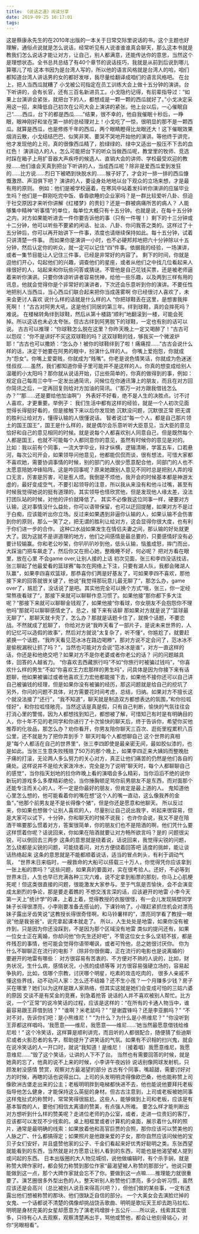 ```yaml
---
title: 《说话之道》阅读分享
date: 2019-09-25 10:17:01
tags:
---
```


这是蔡康永先生的在2010年出版的一本关于日常交际里说话的书，这个主题也好理解，通俗点说就是怎么说话，经常听见有人说谁谁谁真会聊天，那么这本书就是教我们怎么说话才能让对方，让自己，别人都满意，还能传达你的意思，当然这个是理想状态。全书总共总结了有40个章节的说话技巧，我就是从前到后说到哪儿算哪儿了哈
这本书因为是台湾人写的，所以他的语言风格就是台湾人的哈，咱们都知道台湾人讲话男的女的都好发嗲，我尽量给翻译成咱们的语言风格吧。
在台上，把人当西瓜就糟了
小戈被公司指定在员工训练大会上做十五分钟的演讲。台下听讲的，会有长官，还有三百名新进员工。小戈隐约记得，有前辈指导过：“如果上台演讲会紧张，就把台下的人，都想成是一颗一颗的西瓜就好了。”小戈决定采用这一招，来降低自己初次在公司大会上演讲的紧张。他上台以后，一心催眠自己“……西瓜，台下的都是西瓜……”结果，很不幸的，他自我催眠十秒后，一睁眼，眼神刚好和坐在第一排的总经理对上！小戈吃了一惊，很明显的那不是一颗西瓜。就算是西瓜，也是修练千年的西瓜，两个眼睛瞪得比龙眼还大！这下催眠效果烟消云散，小戈结结巴巴、似笑非笑、要哭不哭地开始他的演讲。等他终于讲完，他才发现他的上司，真的很像西瓜精了，脸绿绿的、绿中又适出一股压不下去的血红色！
演讲动人的人，怎么可能把台下的听众当做西瓜呢，教堂里的牧师、竞选时踩在箱子上用扩音器大声疾呼的候选人、直销大会的讲师、学校最受欢迎的教授……他们谁会天真到把台下听讲的人，当成西瓜呢？除非是爱西瓜爱到发狂的……比方说……烈日下被晒到快脱水的……猴子好了，才会对一排一排的西瓜慷慨激昂、声泪俱下吧？
演讲的人，要设身处地地以台下观众的立场来想，才是最有用的原则。
例如：他们是被学校逼着，在寒风中站着发抖听你演讲的应届毕业生吗？他们是一群刚吃完中饭、昏昏欲睡的企业家吗？是一群比较爱听八卦、但迫于社交原因才来听你讲解《红楼梦》的贵妇？还是一群被病痛所苦的病人？
人能够集中精神“听事情”的单位，每单位大概只有十五分钟。也就是说，在每十五分钟之内，对方如果能听进去一件你要告诉他的事（只有一件喔！）剩下的十三分钟或十二分钟，他可以听些不要紧的闲话、扯淡、八卦、你问我答之类的。这样过了十五分钟后，你可以再开始讲下一件事，浓度也请继续保持如此。每十五分钟，试着只讲清楚一件事。
而如果你是演讲一小时，也不必硬邦邦地把六十分钟除以十五分钟，然后认定你的听众，就一定可以记住“四”件事。依据我的经验，一场演讲，或者一集节目能让人记住三件事，已经是非常好的内容了。
剩下的时间，你就是逗他们开心，勾起他们的兴趣，调查他们的星座，或者从他们之中找几位看起来人缘很好的人，站起来和你玩些问答或猜谜。不管他是自己花钱买票，还是被老师逼着来听你演讲。只要你体谅听讲者容易恍神，给他一些乐趣，以及两到三样有用的讯息，他就会觉得你是个非常好的演讲者，下次还会乐意听到你的演讲。不要任性地把别人当西瓜，当心西瓜们联合起来把你当成莲雾啊
你已经很讨人喜欢了，未来会更讨人喜欢
说什么样的话就是什么样的人
“你把球鞋丢在这里，是想害我摔死啊！！”古古对阿男大吼，这是他们同居的第三年。绊到球鞋，真的会摔死吗？难说。
在楼梯转角绊到球鞋，然后从第十楼路“顺利”地翻滚到一楼，可能会死掉。所以这话也未必太夸张。但古古绊到阿男脱下的球鞋，一定也有别的话可以说。
古古可以推理：“你球鞋怎么脱在这里？你昨天晚上一定又喝醉了！”古古可以怨叹：“你不是讲好不买这双球鞋的吗？这双球鞋的钱，够我买一个微波炉耶！”古古也可以撒娇：“怎么办！被你的球鞋绊到了啦！痛痛捏……”古古会说什么样的话，决定于她要在阿男的眼中，扮演什么样的人。
你嘴上爱抱怨，你就成为“怨女”。你嘴上爱耍贱，你就成为“贱嘴”。你老是说色情笑话，你就成为色迷迷怪叔叔……虽然，我们都知道你骨子里可能并不是这样的人。你真的想变成给别人温暖的小太阳吗？那你就从说话开始，订出些简单的，你真的做得到的事，例如：规定自己每周三中午一定发出通简讯，问候位在你通讯簿上的朋友，而且在对方回你简讯之后，一定再回复则给对方加油的简讯。（“那万一对方跟我借钱怎么办？”“那……还是要给他加油啊”）
外表好不好看，绝不是人生的决胜点。讨不讨人喜欢，才更重要。举例子：
我们生活中都有这样的经验，就是一个人初次见面觉得长得挺好看的，但是接触下来以后你发现她
沉默没问题，沉默很正常
把无谓的胜利让给对方，懂得认输的人很懂说话。
智者说过“每一个人，都是自己那片领土的国王国王”，国王是什么样的，就是偶尔会乐意听听大臣意见，当大臣的意见恰好和自己的意见相同的时候。就是说每个人都喜欢别人同意自己，但是既然每个人都是国王，也就不可能每个人都同意你的意见，虽然有时候你的意见是对的。
比如：我以前有个同事，一流大学毕业，辩才纵横，逻辑清晰，学富五车，口若悬河，每次公司开会，如果领导问他意见，他都能侃侃而谈，很有想法，可惜大家都不喜欢她，需要协调事情的时候，别的部门的人很少愿意配合他，同部门的人也不太愿意陪她冲锋陷阵。这是咋回事呢？原来她跟别人意见不同时总是把别人弄的哑口无言，厉害是厉害，可是惹人烦。我倒是不烦他，我开会的时候基本都是神游太虚的，最好变成空气，不要引起领导的注意，所以我从来没有和他斗过嘴，甚至有时候我觉得她说的挺有道理的，其实领导也怪欣赏他，但是发现他人缘太差，没法打团队站的时候，对他的评价就降低了。
其实不必像我这位同事一样，硬要对方认输，这对事情没什么益处，你可以语带保留，也可以迂回提醒，如果对方不是过于白痴，应该能听出你立场。反过来如果遇到非逼你认输的人，如果认输不会伤害到你的原则，那么一笑了之，把无谓的胜利让给对方，这会显得你很大度，也有利于你们进一步的合作。
这种口水战如果发生在情侣夫妻之间，那认输的好处就更大了。因为这就不是讲道理的地方，他们之间感情是最总要的，只要感情好没有必要计较输赢。你和老公吵架，你叭叭叭吵到他，低头认输，恼羞成怒，摔门而出，大踩油门把车飙走了，然后你又在担心她，整晚睡不好，何必呢？
把对方看在眼里，放在心里
不会game over,让别人接的上话
初次见面，张三和李四没话找话，张三聊起了他最爱看的篮球赛”每次在网络上下注，只要有湖人队，我都会赌湖人队赢“，如果李四喜欢篮球，那恭喜你们两是好基友了，可如果李四不喜欢，那他接下来的回答就很关键了，他说”我觉得那玩意儿最无聊了“，那怎么办，game over了，尴尬了，没话说了是吧。其实他完全可以换个方式”哦，张三，你一定经常熬夜看球了“，那接下来就可以聊聊作息习惯了。如果他接”那你都下多大注呢？“那接下来就可以聊聊金钱观了，如果他接“你看球，你女朋友不会抱怨你不理他吗”那就可以聊聊感情史了。总之，接下来有话聊
那如果对方就是说了“篮球最无聊了”，那聊天就卡壳了，怎么办？那就是话题卡住了，就换个话题，不要恋战。不然就成了尬聊了，
你给对方说“我昨天看了一部片子，是说未来世界的，人的记忆可以造假的故事”，然后对方就说”太复杂了，听不懂“，你尴尬了，就要赶紧换一个话题，“我昨天看见范冰冰在路边喝糁“，那对方说不定会问了，范冰冰不是偷税漏税让抓了吗？”，当然也可能对方会说“范冰冰是谁”，对方一直这样的话，你还是和他绝交吧？如果对方不是你老婆或者你老公的话？
问的问题越具体，回答的人越省力。
“你喜欢去西藏旅行吗”不如“你旅行时被骗过钱吗”，“你喜欢什么样的男生”不如“你喜欢王力宏那样的男生吗”，问具体是因为你接下来有话题聊，他如果被骗过或者他喜欢王力宏他都能接下去，如果他不接你还可以自己讲自己被骗钱的经理，但是如果你没有被骗的经历，那这问题就是给自己的挖坑了
另外，你问的问题不具体，对方需要花时间考虑，总结，归纳。如果对方不擅长这个就没法接了“还行”，“我不知道”，聊天就是制造双方都想表达的氛围，”和你拉呱怪好“，和你拉呱怪敞亮，当然这话是真是假，只有自己判断，愉快的气氛往往会打消心里的警惕，因为人都想找到知己，都想被了解，可惜知己有时是有明确目的人，你十年不见的老同学和你进行了十次愉快的聊天后，终于告诉你，希望你买他推荐的化妆品，那怎么办？劝你看开，你男友陪你聊天三百次、逛街里程累积八百公里，还不就是为了把你弄到手？
聊天时每个人都想聊自己
这个世界的真相是”每个人都活在自己的世界里“，张三李四即使是最亲密无间，最如胶似漆的，也是如此。当张三生意失败残赔了50万的那个晚上，如果李四正来大姨妈而整晚肚子痛的打滚，无论两人多么努力的关心对方，真正让他们痛苦的仍然是他们各自的痛处。这样说并不是给大家泼冷水，完全是为了说明”聊天时，每个人都聊聊自己的感觉“，当你指天划地的拉你昨晚上看的演唱会多么精彩，当你滔滔不绝的说你新玩的游戏多么多摩精彩绝伦，当你捶胸顿足骂你前男朋友不是东西，而对面那个还能专注而关心的人，不一定是你最好的朋友，但肯定是最上道的人。
鬼知道他心里怎么想的，他可能看着你的嘴在想”这个人的嘴一直动，这么像我养的金鱼“，”他那个前男友是不是长得像个猪“，但是你还是愿意和他聊天。
所以反过来，你如果也想做个让别人喜欢的人，尽量别让自己说出我字，听起来很容易，但是大家可以试下，十分钟，你和聊天的时候不说我；
也许你会说，我又不是在陪酒干嘛要那么惯着对方，答案很简单，你的朋友们也不是陪酒的啊，他们凭什么要这样惯着你呢？话说回来，你如果在陪酒就要让对方畅所欲言吗？是的
问题很尖锐，可以倒回去三两步
这条的意思就是绕着说，话说回来，我觉得尖锐的问题，怎么绕都是尖锐的问题，可能绕着问，对方方便绕着回答吧
适度的挑衅，能让谈话热络起来
这条的意思就是不能都顺着说话，适当的冒点刺头，有利于调动气氛，
“世界末日来临时，一艘救命的大船可以搭载三十万人，你觉得凭你应该拿到一张上船的票吗？”这些问题，如果真的要面对，实在很考验人。还好，不必等到世界末日，人生也早已充满各种三灾六难，说不定拿到船票的那刻，你马上心肌梗死呢！但这类很直接的问题，很能激发大家参与。至于气氛是否愉快，会不会演变成太剧烈的争论，那是要走着瞧的
不想交浅言深的话，应该避开的地雷
小李今天第一天上”统计学“的课，上着上着，觉得教授的衣服很怪，有一会儿发现隔壁同学妹子长得很漂亮，小李刚要准备去搭讪的，下课铃响了。小理赶紧抓住机会对漂亮妹子露出牙齿笑说”这教授长得很奇怪啊，和马铃薯样的“，漂亮同学看了教授一眼说”他是我爸爸“，说完拿起课本就走了。
所以，人生处处是地雷，如果你没有被炸到，只是因为你还没踩到，不是因为那个区域没有地雷
类似的提问还有，如果一位女士正在离婚，你却问他“你先生还好吧”，不管这位女士多么坚韧不拔，都是件残忍的事情，他可能会觉得你语带嘲讽，或者可怜他，总之她很讨厌你。
你为什么不聊聊正在流行的电影？（除非你很倒霉，正在流行的电影也是说离婚的）
要避开的地雷有哪些：
对方很容易有苦衷的、不方便对不熟的人说的，比如，财务状况，生什么病，感情状况，小孩的成绩等等
对方很容易强硬立场的，容易起争执的，比如，信哪个宗教，讨厌哪个明星，吃素的攻击吃肉的，
很多人亲戚不懂这些界线，动不动问人家：怎么还不结婚？还不生小孩？一个月赚多少钱？房子买在哪里？她们以为这样是跟人家熟络，但其实这就是她们会变成可怕的三姑六婆的原因
交谈不是有奖金的竞赛，别急着抢答
说话的人并不喜欢被别人帮忙。比方说，一个“正常”的说冷笑话的过程，应该是这样的：“在所有的卡通人物当中，谁最容易跟王菲借到钱？”
“谁啊？米老鼠吗？”
“是谢霆锋吗？还是李亚鹏吗？”
“不对不对，告诉你们吧：是小熊维尼！”
“为什么？为什么是小熊维尼？”
“你没听到王菲都这样唱吗，‘我愿意——维尼，我愿意——维尼……’她当然最愿意借钱给维尼啦！”
这个冷笑话，这样算是顺利讲完，而且听的人都很配合，随便猜了些迪斯尼或者火影忍者的名字，帮助提升了讲笑话的气氛。如果有不识相的扫兴鬼，就会在说冷笑话的人一开口时，就说“我知道！是维尼！（接着唱）我愿意维尼，我愿意维尼……”毁了这个笑话，让讲的人下不了台。
当然也有需要回答的时候，就是她真的忘了，他真的说不上来的时候，小李讲午夜凶铃
说话别像网球发射机，只顾发射没感情
赞赏，观察对方最渴望的部分
古古有个同事，嘴超甜，需要讨好对方的时候，再瞎的话也说得出口。上司的头发明明烫得像欧巴桑，他也能称赞上司像欧洲古堡走出来的公主；老板明明胖到电梯都快进不去，他也能说他要拜托老板指导他怎么健身，才能保持这么英挺的身材。但古古注意到，上司或老板被她同事这样鬼扯式的称赞时，常常笑得很尴尬。这些人，能够做到上司和老板，应该是有基本智商的人，要他们相信太离谱的赞美，有点强人所难。
要怎么样才能判断出对方想听到什么样的赞美呢？走进位老师的办公室，或者，走进一位贵妇的客厅，应该都可以发现不少线索的。桌上相框里或者计算机的桌面，展示着什么样的照片，通常是最明确的线索：如果放着他和高官巨贾的合照，那你应该可以赞美他的人脉之广、什么都搞得定；如果照片是他跟亲爱的子女，那你自然应该问候他的宝贝子女们安好，并且盛赞他家的公子、千金们看起来好优秀好聪明之类。东张西望就能看到的东西，当然就是对方愿意让别人看到的东西，可能也是他渴望被人提到或问起的东西。
日本出版圈的大人物见城彻，说他做编辑时，有个杀手锏，就是称赞大牌作家时，都会努力称赞到那位作家“最渴望被人称赞的那部分”。他说只要能做到这一点，那个大牌作家就会忘不了你。要做到这一点嘛……推理能力就很重要了。演艺圈很多外型出色的人，整天听别人称赞他们漂亮，多少会听习惯，虽然应该还是会高兴（总比被别人说丑来得高兴吧？），但他们做的某些事，一定有透露出他们想被称赞的那块、他们很缺乏自信的部分。
一个大美女会去演脸烂掉的女鬼、一个话都说不清楚的偶像却挑战饶舌歌曲、明明是歌坛天王却去跑马拉松、明明是身材完美的女星却愿意为了演老鸨增胖十五公斤……所以说，线索其实很多，只待有心人去观察，观察清楚再出手，骂他或赞他，都会让他刻骨铭心，对你“另眼相看”。